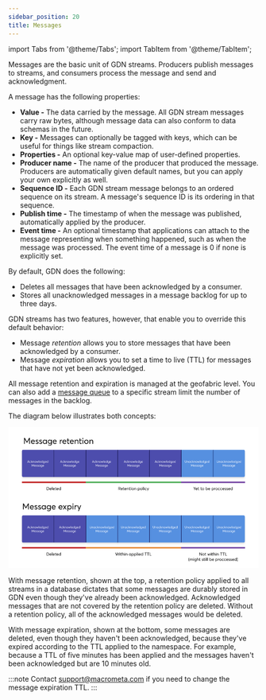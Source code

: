 ```yaml
---
sidebar_position: 20
title: Messages
---
```


import Tabs from '@theme/Tabs';
import TabItem from '@theme/TabItem';

Messages are the basic unit of GDN streams. Producers publish messages to streams, and consumers process the message and send and acknowledgment. 

A message has the following properties:

- **Value -** The data carried by the message. All GDN stream messages carry raw bytes, although message data can also conform to data schemas in the future.
- **Key -** Messages can optionally be tagged with keys, which can be useful for things like stream compaction.
- **Properties -** An optional key-value map of user-defined properties.
- **Producer name -** The name of the producer that produced the message. Producers are automatically given default names, but you can apply your own explicitly as well.
- **Sequence ID -** Each GDN stream message belongs to an ordered sequence on its stream. A message's sequence ID is its ordering in that sequence.
- **Publish time -** The timestamp of when the message was published, automatically applied by the producer.
- **Event time -** An optional timestamp that applications can attach to the message representing when something happened, such as when the message was processed. The event time of a message is 0 if none is explicitly set.

By default, GDN does the following:

- Deletes all messages that have been acknowledged by a consumer.
- Stores all unacknowledged messages in a message backlog for up to three days.

GDN streams has two features, however, that enable you to override this default behavior:

- Message _retention_ allows you to store messages that have been acknowledged by a consumer.
- Message _expiration_ allows you to set a time to live (TTL) for messages that have not yet been acknowledged.

All message retention and expiration is managed at the geofabric level. You can also add a [message queue](./message-queues/index.md) to a specific stream limit the number of messages in the backlog.

The diagram below illustrates both concepts:

![stream-retention-expiry](/img/stream-retention-expiry.png)

With message retention, shown at the top, a retention policy applied to all streams in a database dictates that some messages are durably stored in GDN even though they've already been acknowledged. Acknowledged messages that are not covered by the retention policy are deleted. Without a retention policy, all of the acknowledged messages would be deleted.

With message expiration, shown at the bottom, some messages are deleted, even though they haven't been acknowledged, because they've expired according to the TTL applied to the namespace. For example, because a TTL of five minutes has been applied and the messages haven't been acknowledged but are 10 minutes old.

:::note
Contact support@macrometa.com if you need to change the message expiration TTL.
:::